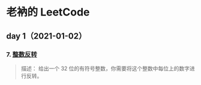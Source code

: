 # 老衲的 LeetCode

## day 1（2021-01-02）

### 7. [整数反转](https://leetcode-cn.com/problems/reverse-integer/)

> 描述： 给出一个 32 位的有符号整数，你需要将这个整数中每位上的数字进行反转。
